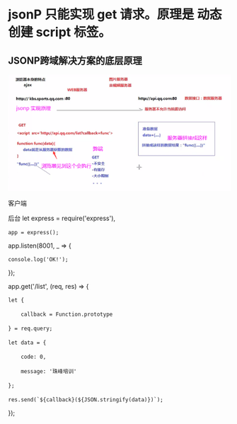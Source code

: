 # jsonP 只能实现 get 请求。原理是 动态创建 script 标签。
## JSONP跨域解决方案的底层原理
![image](https://github.com/RyanLYC/RyanLYC/raw/main/images/jsonP.png)

客户端
<script src="https://cdn.bootcss.com/jquery/3.4.1/jquery.min.js"></script>

<script>

    $.ajax({

        url: 'http://127.0.0.1:8001/list',

        method: 'get',

        dataType: 'jsonp',

        success: res => {

            console.log(res);

        }

    });

</script>


后台
let express = require('express'),

    app = express();

app.listen(8001, _ => {

    console.log('OK!');

});

app.get('/list', (req, res) => {

    let {

        callback = Function.prototype

    } = req.query;

    let data = {

        code: 0,

        message: '珠峰培训'

    };

    res.send(`${callback}(${JSON.stringify(data)})`);

});